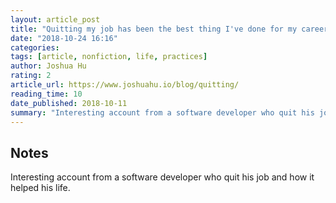 ```yaml
---
layout: article_post
title: "Quitting my job has been the best thing I've done for my career"
date: "2018-10-24 16:16"
categories:
tags: [article, nonfiction, life, practices]
author: Joshua Hu
rating: 2
article_url: https://www.joshuahu.io/blog/quitting/
reading_time: 10
date_published: 2018-10-11
summary: "Interesting account from a software developer who quit his job and how it helped his life."
---
```


## Notes

Interesting account from a software developer who quit his job and how it helped his life.
